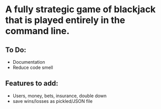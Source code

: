 A fully strategic game of blackjack that is played entirely in the command line.
===


To Do:
---
- Documentation
- Reduce code smell

Features to add:
--- 
- Users, money, bets, insurance, double down
- save wins/losses as pickled/JSON file
